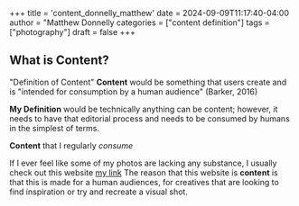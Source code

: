 +++
title = 'content_donnelly_matthew'
date = 2024-09-09T11:17:40-04:00
author = "Matthew Donnelly
categories = ["content definition"]
tags = ["photography"]
draft = false
+++
## What is Content? 

"Definition of Content"
**Content** would be something that users create and is "intended for consumption by a human audience" (Barker, 2016)

**My Definition** would be technically anything can be content; however, it needs to have that editorial process and needs to be consumed by humans in the simplest of terms.

**Content** that I regularly *consume*

If I ever feel like some of my photos are lacking any substance, I usually check out this website [my link](https://eyecannndy.com/) 
The reason that this website is **content** is that this is made for a human audiences, for creatives that are looking to find inspiration or try and recreate a visual shot. 

